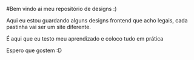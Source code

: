 #Bem vindo ai meu repositório de designs :)

Aqui eu estou guardando alguns designs frontend que acho legais, cada pastinha vai ser um site diferente.

É aqui que eu testo meu aprendizado e coloco tudo em prática

Espero que gostem :D